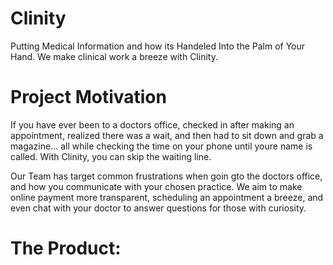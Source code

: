 # Clinity
Putting Medical Information and how its Handeled Into the Palm of Your Hand. We make clinical work a breeze with Clinity.

# Project Motivation

If you have ever been to a doctors office, checked in after making an appointment,
realized there was a wait, and then had to sit down and grab a magazine... all while checking
the time on your phone until youre name is called. With Clinity, you can skip the waiting line. 

Our Team has target common frustrations when goin gto the doctors office, and how you communicate with
your chosen practice. We aim to make online payment more transparent, scheduling an appointment a breeze,
and even chat with your doctor to answer questions for those with curiosity.

# The Product:

